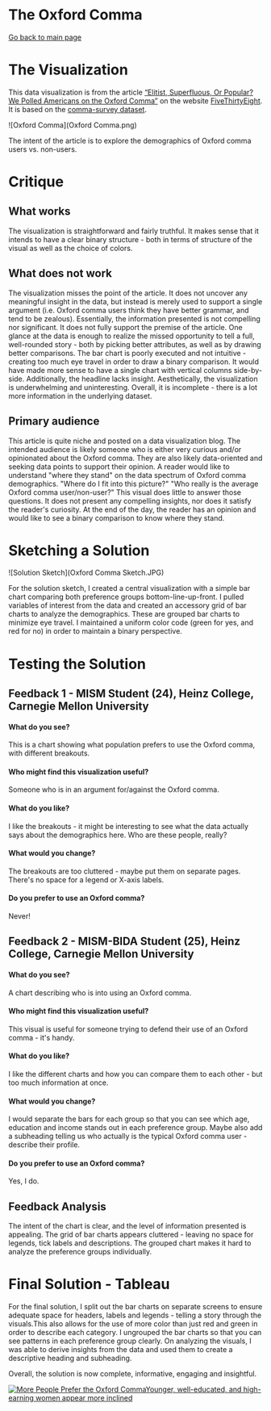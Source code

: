 # The Oxford Comma
[Go back to main page](https://joannasam.github.io/dataviz-portfolio/)

# The Visualization 

This data visualization is from the article [“Elitist, Superfluous, Or Popular? We Polled Americans on the Oxford Comma”](https://fivethirtyeight.com/features/elitist-superfluous-or-popular-we-polled-americans-on-the-oxford-comma/) on the website [FiveThirtyEight](https://abcnews.go.com/538). It is based on the [comma-survey dataset](https://github.com/fivethirtyeight/data/blob/master/comma-survey/comma-survey.csv).

![Oxford Comma](Oxford Comma.png)

The intent of the article is to explore the demographics of Oxford comma users vs. non-users.

# Critique

## What works
The visualization is straightforward and fairly truthful. It makes sense that it intends to have a clear binary structure - both in terms of structure of the visual as well as the choice of colors.

## What does not work
The visualization misses the point of the article. It does not uncover any meaningful insight in the data, but instead is merely used to support a single argument (i.e. Oxford comma users think they have better grammar, and tend to be zealous). Essentially, the information presented is not compelling nor significant. It does not fully support the premise of the article. One glance at the data is enough to realize the missed opportunity to tell a full, well-rounded story - both by picking better attributes, as well as by drawing better comparisons. The bar chart is poorly executed and not intuitive - creating too much eye travel in order to draw a binary comparison. It would have made more sense to have a single chart with vertical columns side-by-side. Additionally, the headline lacks insight. Aesthetically, the visualization is underwhelming and uninteresting. Overall, it is incomplete - there is a lot more information in the underlying dataset.

## Primary audience

This article is quite niche and posted on a data visualization blog. The intended audience is likely someone who is either very curious and/or opinionated about the Oxford comma. They are also likely data-oriented and seeking data points to support their opinion. A reader would like to understand "where they stand" on the data spectrum of Oxford comma demographics. "Where do I fit into this picture?" "Who really is the average Oxford comma user/non-user?" This visual does little to answer those questions. It does not present any compelling insights, nor does it satisfy the reader's curiosity.
At the end of the day, the reader has an opinion and would like to see a binary comparison to know where they stand.

# Sketching a Solution

![Solution Sketch](Oxford Comma Sketch.JPG)

For the solution sketch, I created a central visualization with a simple bar chart comparing both preference groups bottom-line-up-front. I pulled variables of interest from the data and created an accessory grid of bar charts to analyze the demographics. These are grouped bar charts to minimize eye travel. I maintained a uniform color code (green for yes, and red for no) in order to maintain a binary perspective. 

# Testing the Solution

## Feedback 1 - MISM Student (24), Heinz College, Carnegie Mellon University
#### What do you see?
This is a chart showing what population prefers to use the Oxford comma, with different breakouts.
#### Who might find this visualization useful?
Someone who is in an argument for/against the Oxford comma.
#### What do you like?
I like the breakouts - it might be interesting to see what the data actually says about the demographics here. Who are these people, really?
#### What would you change?
The breakouts are too cluttered - maybe put them on separate pages. There's no space for a legend or X-axis labels.
#### Do you prefer to use an Oxford comma?
Never!

## Feedback 2 - MISM-BIDA Student (25), Heinz College, Carnegie Mellon University
#### What do you see?
A chart describing who is into using an Oxford comma.
#### Who might find this visualization useful?
This visual is useful for someone trying to defend their use of an Oxford comma - it's handy.
#### What do you like?
I like the different charts and how you can compare them to each other - but too much information at once.
#### What would you change?
I would separate the bars for each group so that you can see which age, education and income stands out in each preference group.
Maybe also add a subheading telling us who actually is the typical Oxford comma user - describe their profile.
#### Do you prefer to use an Oxford comma?
Yes, I do.

## Feedback Analysis
The intent of the chart is clear, and the level of information presented is appealing.
The grid of bar charts appears cluttered - leaving no space for legends, tick labels and descriptions.
The grouped chart makes it hard to analyze the preference groups individually.

# Final Solution - Tableau

For the final solution, I split out the bar charts on separate screens to ensure adequate space for headers, labels and legends - telling a story through the visuals.This also allows for the use of more color than just red and green in order to describe each category. I ungrouped the bar charts so that you can see patterns in each preference group clearly. On analyzing the visuals, I was able to derive insights from the data and used them to create a descriptive heading and subheading.

Overall, the solution is now complete, informative, engaging and insightful.

<div class='tableauPlaceholder' id='viz1695264716000' style='position: relative'><noscript><a href='#'>
  <img alt='More People Prefer the Oxford CommaYounger, well-educated, and high-earning women appear more inclined ' src='https:&#47;&#47;public.tableau.com&#47;static&#47;images&#47;As&#47;Assignment34_16952647074930&#47;Story1&#47;1_rss.png' style='border: none' /></a></noscript><object class='tableauViz'  style='display:none;'><param name='host_url' value='https%3A%2F%2Fpublic.tableau.com%2F' /> <param name='embed_code_version' value='3' /> <param name='site_root' value='' /><param name='name' value='Assignment34_16952647074930&#47;Story1' /><param name='tabs' value='no' /><param name='toolbar' value='yes' /><param name='static_image' value='https:&#47;&#47;public.tableau.com&#47;static&#47;images&#47;As&#47;Assignment34_16952647074930&#47;Story1&#47;1.png' /> <param name='animate_transition' value='yes' /><param name='display_static_image' value='yes' /><param name='display_spinner' value='yes' /><param name='display_overlay' value='yes' />
    <param name='display_count' value='yes' /><param name='language' value='en-US' /><param name='filter' value='publish=yes' /></object></div>                
<script type='text/javascript'>                    
  var divElement = document.getElementById('viz1695264716000');                    
  var vizElement = divElement.getElementsByTagName('object')[0];                    
  vizElement.style.width='1016px';vizElement.style.height='991px';                    
  var scriptElement = document.createElement('script');                    
  scriptElement.src = 'https://public.tableau.com/javascripts/api/viz_v1.js';                    
  vizElement.parentNode.insertBefore(scriptElement, vizElement);                
</script>
